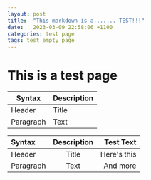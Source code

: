 ```yaml
---
layout: post
title:  "This markdown is a....... TEST!!!"
date:   2023-03-09 22:58:06 +1100
categories: test page
tags: test empty page
---
```


# This is a test page
| Syntax      | Description |
| ----------- | ----------- |
| Header      | Title       |
| Paragraph   | Text        |

| Syntax      | Description | Test Text     |
| :---        |    :----:   |          ---: |
| Header      | Title       | Here's this   |
| Paragraph   | Text        | And more      |

